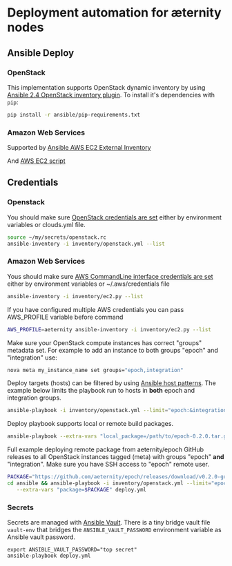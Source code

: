 # Deployment automation for æternity nodes

## Ansible Deploy

### OpenStack

This implementation supports OpenStack dynamic inventory by using [Ansible 2.4 OpenStack inventory plugin](https://docs.ansible.com/ansible/devel/plugins/inventory/openstack.html).
To install it's dependencies with `pip`:
```bash
pip install -r ansible/pip-requirements.txt
```


### Amazon Web Services

Supported by [Ansible AWS EC2 External Inventory](http://docs.ansible.com/ansible/latest/intro_dynamic_inventory.html#example-aws-ec2-external-inventory-script)

And [AWS EC2 script](https://raw.githubusercontent.com/ansible/ansible/v2.5.0b1/contrib/inventory/ec2.py)

## Credentials

### Openstack
You should make sure [OpenStack credentials are set](https://docs.openstack.org/python-openstackclient/latest/configuration/index.html#environment-variables)
either by environment variables or clouds.yml file.

```bash
source ~/my/secrets/openstack.rc
ansible-inventory -i inventory/openstack.yml --list
```
### Amazon Web Services
Yous should make sure [AWS CommandLine interface credentials are set](http://docs.ansible.com/ansible/latest/intro_dynamic_inventory.html#example-aws-ec2-external-inventory-script) either by environment variables or ~/.aws/credentials file

```bash
ansible-inventory -i inventory/ec2.py --list
```

If you have configured multiple AWS credentials you can pass AWS_PROFILE variable before command
```bash
AWS_PROFILE=aeternity ansible-inventory -i inventory/ec2.py --list
```

Make sure your OpenStack compute instances has correct "groups" metadata set.
For example to add an instance to both groups "epoch" and "integration" use:
```bash
nova meta my_instance_name set groups="epoch,integration"
```

Deploy targets (hosts) can be filtered by using [Ansible host patterns](http://docs.ansible.com/ansible/latest/intro_patterns.html).
The example below limits the playbook run to hosts in **both** epoch and integration groups.
```bash
ansible-playbook -i inventory/openstack.yml --limit="epoch:&integration"
```

Deploy playbook supports local or remote build packages.
```bash
ansible-playbook --extra-vars "local_package=/path/to/epoch-0.2.0.tar.gz" deploy.yml
```

Full example deploying remote package from aeternity/epoch GitHub releases
to all OpenStack instances tagged (meta) with groups "epoch" **and** "integration".
Make sure you have SSH access to "epoch" remote user.

```bash
PACKAGE="https://github.com/aeternity/epoch/releases/download/v0.2.0-good-peers/ubuntu-epoch-0.2.0.tar.gz"
cd ansible && ansible-playbook -i inventory/openstack.yml --limit="epoch:&integration" \
   --extra-vars "package=$PACKAGE" deploy.yml
```

### Secrets

Secrets are managed with [Ansible Vault](docs.ansible.com/ansible/2.4/vault.html).
There is a tiny bridge vault file `vault-env` that bridges the `ANSIBLE_VAULT_PASSWORD` environment variable as Ansible vault password.

```
export ANSIBLE_VAULT_PASSWORD="top secret"
ansible-playbook deploy.yml
```
